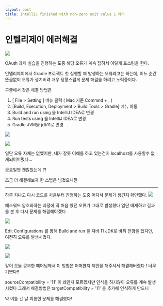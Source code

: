 ```yaml
---
layout: post
title: IntelliJ finished with non-zero exit value 1 에러
---
```



# 인텔리제이 에러해결

![](https://velog.velcdn.com/images/minthug94_/post/ceed8154-06ff-484e-9f1a-4f6e0316a25f/image.png)

OAuth 과제 실습을 진행하는 도중 해당 오류가 계속 잡혀서 이렇게 포스팅을 한다.

인텔리제이에서 Gradle 프로젝트 첫 실행할 때 발생하는 오류라고는 하는데,
어느 순간 뜬금없이 오류가 생겨버려 매우 당황스럽게 문제 해결을 하려고 노력중이다.

구글에서 찾은 해결 방법은
1. [ File > Setting ] 메뉴 클릭 ( Mac 기준 Commnd + , )
2. [Build, Execution, Deployment > Build Tools > Gradle] 메뉴 이동
3. Build and run using 을 IntelliJ IDEA로 변경
4. Run tests using 을 IntelliJ IDEA로 변경
5. Gradle JVM을 jdk11로 변경 

![](https://velog.velcdn.com/images/minthug94_/post/a4f6d93e-540c-44b2-9e5b-8dde3255212b/image.png)

![](https://velog.velcdn.com/images/minthug94_/post/67259c0d-cf49-4442-b98f-4ca147202f2f/image.png)

일단 오류 자체는 없앴지만, 내가 잘못 이해를 하고 있는건지 localhost를 사용할수 없게되어버렸다...

금요일엔 괜찮았는데 ?!

조금 더 해결해보자 한 스텝은 넘겼으니깐

--------------------

하루 지나고 다시 코드를 처음부터 진행하는 도중 어디서 문제가 생긴지 확인했다.
![](https://velog.velcdn.com/images/minthug94_/post/2f906b9c-7bc1-49a4-8d79-166542208606/image.png)

패스워드 암호화하는 과정에 딱 처음 봤던 오류가 그대로 발생했다
일단 배제하고 결과를 본 후 다시 문제를 해결해야겠다

![](https://velog.velcdn.com/images/minthug94_/post/23fed6c1-7274-4d05-b224-997b3b2d6212/image.png)

Edit Configurations 를 통해 Build and run 을 자바 11 JDK로 바꿔 진행을 했지만,
여전히 오류를 발생시켰다.

![](https://velog.velcdn.com/images/minthug94_/post/cfd33a47-ce3b-4816-aa68-1c399491572c/image.png)


![](https://velog.velcdn.com/images/minthug94_/post/92110990-4a24-4968-8053-a7902c043386/image.png)

같이 오늘 공부한 페어님께서 이 방법은 어떠한지 제안을 해주셔서 해결해버렸다 ! 너무 기쁘다!!

sourceCompatibility = '11' 이 왜인지 모르겠지만 인식을 하지않아 오류를 계속 발생시켰다
그래서 해결방법은 targetCompatibility = '11' 을 추가해 인식하게 만드니

약 이틀 간 날 괴롭힌 문제를 해결했다!

